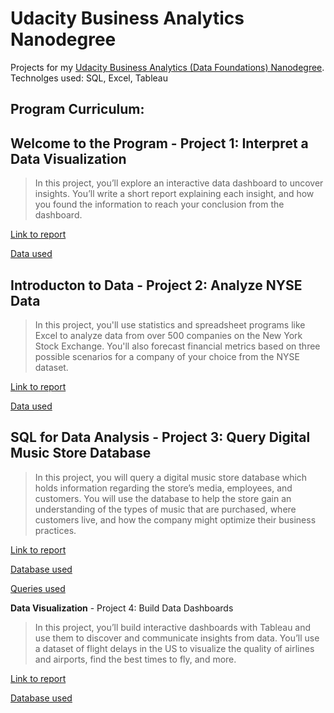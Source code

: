# Udacity Business Analytics Nanodegree 

Projects for my [Udacity Business Analytics (Data Foundations) Nanodegree](https://www.udacity.com/course/business-analytics-nanodegree--nd098). Technolges used: SQL, Excel, Tableau

## Program Curriculum:
## **Welcome to the Program** - Project 1: Interpret a Data Visualization
> In this project, you’ll explore an interactive data dashboard to uncover insights. You’ll write a short report explaining each insight, and how you found the information to reach your conclusion from the dashboard.
 
 [Link to report](https://github.com/boa2017/Udacity-Data-Foundations-Nanodegree/blob/master/Project%201/Project%201%20Interpret%20a%20Data%20Visualization.pdf)

[Data used](https://public.tableau.com/en-us/s/gallery/madrid-details?gallery=featured)

## **Introducton to Data** - Project 2: Analyze NYSE Data
> In this project, you'll use statistics and spreadsheet programs like Excel to analyze data from over 500 companies on the New York Stock Exchange. You'll also forecast financial metrics based on three possible scenarios for a company of your choice from the NYSE dataset.
 
 [Link to report](https://github.com/boa2017/Udacity-Data-Foundations-Nanodegree/blob/master/Project%202/Project%202%20Analyze%20survey%20data.pdf)

[Data used](https://github.com/boa2017/Udacity-Data-Foundations-Nanodegree/blob/master/Project%202/Data%20Project%202.xlsx)

## **SQL for Data Analysis** - Project 3: Query Digital Music Store Database
> In this project, you will query a digital music store database which holds information regarding the store’s media, employees, and customers. You will use the database to help the store gain an understanding of the types of music that are purchased, where customers live, and how the company might optimize their business practices.

[Link to report](https://github.com/boa2017/Udacity-Data-Foundations-Nanodegree/blob/master/Project%203/Project%203%20Report.pdf)

[Database used](https://github.com/boa2017/Udacity-Data-Foundations-Nanodegree/blob/master/Project%203/chinook.db)

[Queries used](https://github.com/boa2017/Udacity-Data-Foundations-Nanodegree/blob/master/Project%203/queries.txt)

**Data Visualization** - Project 4: Build Data Dashboards
>In this project, you’ll build interactive dashboards with Tableau and use them to discover and communicate insights from data. You’ll use a dataset of flight delays in the US to visualize the quality of airlines and airports, find the best times to fly, and more.
 
 [Link to report](https://github.com/boa2017/Udacity-Data-Foundations-Nanodegree/blob/master/Project%204/Project%204%20Build%20Data%20Dashboards.pdf)

[Database used](https://github.com/boa2017/Udacity-Data-Foundations-Nanodegree/blob/master/Project%204/flight-delays.zip)
